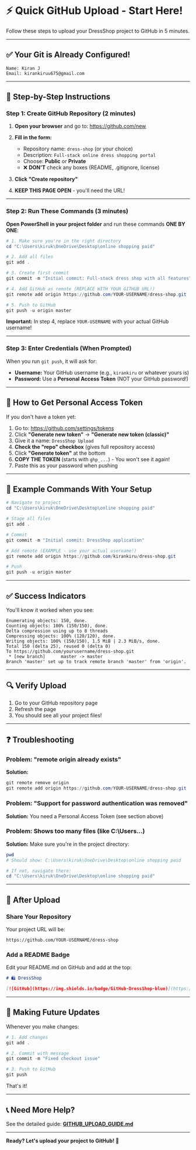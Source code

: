 # ⚡ Quick GitHub Upload - Start Here!

Follow these steps to upload your DressShop project to GitHub in 5 minutes.

---

## ✅ Your Git is Already Configured!

```
Name: Kiran J
Email: kirankiruu675@gmail.com
```

---

## 📝 Step-by-Step Instructions

### Step 1: Create GitHub Repository (2 minutes)

1. **Open your browser** and go to: https://github.com/new

2. **Fill in the form:**
   - Repository name: `dress-shop` (or your choice)
   - Description: `Full-stack online dress shopping portal`
   - Choose: **Public** or **Private**
   - ❌ **DON'T** check any boxes (README, .gitignore, license)

3. **Click "Create repository"**

4. **KEEP THIS PAGE OPEN** - you'll need the URL!

---

### Step 2: Run These Commands (3 minutes)

**Open PowerShell in your project folder** and run these commands **ONE BY ONE**:

```powershell
# 1. Make sure you're in the right directory
cd "C:\Users\kiruk\OneDrive\Desktop\online shopping paid"

# 2. Add all files
git add .

# 3. Create first commit
git commit -m "Initial commit: Full-stack dress shop with all features"

# 4. Add GitHub as remote (REPLACE WITH YOUR GITHUB URL!)
git remote add origin https://github.com/YOUR-USERNAME/dress-shop.git

# 5. Push to GitHub
git push -u origin master
```

**Important:** In step 4, replace `YOUR-USERNAME` with your actual GitHub username!

---

### Step 3: Enter Credentials (When Prompted)

When you run `git push`, it will ask for:

- **Username:** Your GitHub username (e.g., `kirankiru` or whatever yours is)
- **Password:** Use a **Personal Access Token** (NOT your GitHub password!)

---

## 🔑 How to Get Personal Access Token

If you don't have a token yet:

1. Go to: https://github.com/settings/tokens
2. Click **"Generate new token"** → **"Generate new token (classic)"**
3. Give it a name: `DressShop Upload`
4. **Check the "repo" checkbox** (gives full repository access)
5. Click **"Generate token"** at the bottom
6. **COPY THE TOKEN** (starts with `ghp_...`) - You won't see it again!
7. Paste this as your password when pushing

---

## 🎯 Example Commands With Your Setup

```powershell
# Navigate to project
cd "C:\Users\kiruk\OneDrive\Desktop\online shopping paid"

# Stage all files
git add .

# Commit
git commit -m "Initial commit: DressShop application"

# Add remote (EXAMPLE - use your actual username!)
git remote add origin https://github.com/kirankiru/dress-shop.git

# Push
git push -u origin master
```

---

## ✅ Success Indicators

You'll know it worked when you see:

```
Enumerating objects: 150, done.
Counting objects: 100% (150/150), done.
Delta compression using up to 8 threads
Compressing objects: 100% (120/120), done.
Writing objects: 100% (150/150), 1.5 MiB | 2.3 MiB/s, done.
Total 150 (delta 25), reused 0 (delta 0)
To https://github.com/yourusername/dress-shop.git
 * [new branch]      master -> master
Branch 'master' set up to track remote branch 'master' from 'origin'.
```

---

## 🔍 Verify Upload

1. Go to your GitHub repository page
2. Refresh the page
3. You should see all your project files!

---

## ❓ Troubleshooting

### Problem: "remote origin already exists"

**Solution:**
```powershell
git remote remove origin
git remote add origin https://github.com/YOUR-USERNAME/dress-shop.git
```

### Problem: "Support for password authentication was removed"

**Solution:** You need a Personal Access Token (see section above)

### Problem: Shows too many files (like C:\Users\...)

**Solution:** Make sure you're in the project directory:
```powershell
pwd
# Should show: C:\Users\kiruk\OneDrive\Desktop\online shopping paid

# If not, navigate there:
cd "C:\Users\kiruk\OneDrive\Desktop\online shopping paid"
```

---

## 🎉 After Upload

### Share Your Repository

Your project URL will be:
```
https://github.com/YOUR-USERNAME/dress-shop
```

### Add a README Badge

Edit your README.md on GitHub and add at the top:

```markdown
# 🛍️ DressShop

[![GitHub](https://img.shields.io/badge/GitHub-DressShop-blue)](https://github.com/YOUR-USERNAME/dress-shop)
```

---

## 🔄 Making Future Updates

Whenever you make changes:

```powershell
# 1. Add changes
git add .

# 2. Commit with message
git commit -m "Fixed checkout issue"

# 3. Push to GitHub
git push
```

That's it!

---

## 📞 Need More Help?

See the detailed guide: **[GITHUB_UPLOAD_GUIDE.md](GITHUB_UPLOAD_GUIDE.md)**

---

**Ready? Let's upload your project to GitHub! 🚀**

